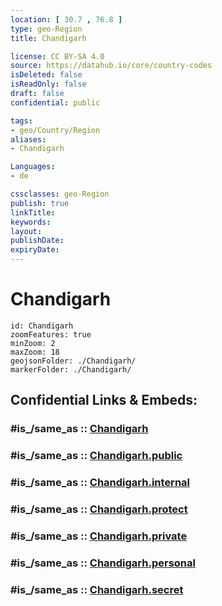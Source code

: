 ```yaml
---
location: [ 30.7 , 76.8 ] 
type: geo-Region
title: Chandigarh

license: CC BY-SA 4.0
source: https://datahub.io/core/country-codes
isDeleted: false
isReadOnly: false
draft: false
confidential: public

tags:
- geo/Country/Region
aliases:
- Chandigarh

Languages:
- de

cssclasses: geo-Region
publish: true
linkTitle: 
keywords: 
layout: 
publishDate: 
expiryDate: 
---
```


# Chandigarh

```leaflet
id: Chandigarh
zoomFeatures: true 
minZoom: 2 
maxZoom: 18
geojsonFolder: ./Chandigarh/
markerFolder: ./Chandigarh/
```


## Confidential Links & Embeds: 

### #is_/same_as :: [Chandigarh](/_Standards/Earth/Continent/Asia/Asia~South/India/States~India/Chandigarh.md) 

### #is_/same_as :: [Chandigarh.public](/_public/Earth/Continent/Asia/Asia~South/India/States~India/Chandigarh.public.md) 

### #is_/same_as :: [Chandigarh.internal](/_internal/Earth/Continent/Asia/Asia~South/India/States~India/Chandigarh.internal.md) 

### #is_/same_as :: [Chandigarh.protect](/_protect/Earth/Continent/Asia/Asia~South/India/States~India/Chandigarh.protect.md) 

### #is_/same_as :: [Chandigarh.private](/_private/Earth/Continent/Asia/Asia~South/India/States~India/Chandigarh.private.md) 

### #is_/same_as :: [Chandigarh.personal](/_personal/Earth/Continent/Asia/Asia~South/India/States~India/Chandigarh.personal.md) 

### #is_/same_as :: [Chandigarh.secret](/_secret/Earth/Continent/Asia/Asia~South/India/States~India/Chandigarh.secret.md)

